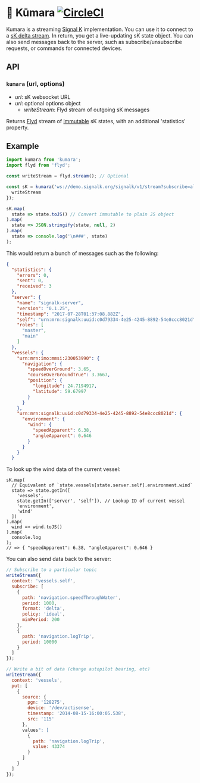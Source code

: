 # 🍠 Kūmara [![CircleCI](https://circleci.com/gh/neftaly/kumara.svg?style=shield)](https://circleci.com/gh/neftaly/kumara)

Kumara is a streaming [Signal K](http://signalk.org) implementation.
You can use it to connect to a [sK delta stream](http://signalk.org/specification/master/streaming_api.html). In return, you get a live-updating sK state object. You can also send messages back to the server, such as subscribe/unsubscribe requests, or commands for connected devices.

## API
### `kumara` (**url**, **options**)
* *url*: sK websocket URL
* *url*: optional options object
  * *writeStream*: Flyd stream of outgoing sK messages

Returns [Flyd](https://github.com/paldepind/flyd) stream of [immutable](https://facebook.github.io/immutable-js/) sK states, with an additional 'statistics' property.

## Example
```js
import kumara from 'kumara';
import flyd from 'flyd';

const writeStream = flyd.stream(); // Optional 

const sK = kumara('ws://demo.signalk.org/signalk/v1/stream?subscribe=all', {
  writeStream
});

sK.map(
  state => state.toJS() // Convert immutable to plain JS object
).map(
  state => JSON.stringify(state, null, 2)
).map(
  state => console.log('\n###', state)
);
```

This would return a bunch of messages such as the following:
```json
{
  "statistics": {
    "errors": 0,
    "sent": 0,
    "received": 3
  },
  "server": {
    "name": "signalk-server",
    "version": "0.1.25",
    "timestamp": "2017-07-28T01:37:08.882Z",
    "self": "urn:mrn:signalk:uuid:c0d79334-4e25-4245-8892-54e8ccc8021d",
    "roles": [
      "master",
      "main"
    ]
  },
  "vessels": {
    "urn:mrn:imo:mmsi:230053990": {
      "navigation": {
        "speedOverGround": 3.65,
        "courseOverGroundTrue": 3.3667,
        "position": {
          "longitude": 24.7194917,
          "latitude": 59.67997
        }
      }
    },
    "urn:mrn:signalk:uuid:c0d79334-4e25-4245-8892-54e8ccc8021d": {
      "environment": {
        "wind": {
          "speedApparent": 6.38,
          "angleApparent": 0.646
        }
      }
    }
  }
```

To look up the wind data of the current vessel:

```
sK.map(
  // Equivalent of `state.vessels[state.server.self].environment.wind`
  state => state.getIn([
    'vessels',
    state.getIn(['server', 'self']), // Lookup ID of current vessel
    'environment',
    'wind'
  ])
).map(
  wind => wind.toJS()
).map(
  console.log
);
// => { "speedApparent": 6.38, "angleApparent": 0.646 }
```

You can also send data back to the server:
```js
// Subscribe to a particular topic
writeStream({
  context: 'vessels.self',
  subscribe: [
    {
      path: 'navigation.speedThroughWater',
      period: 1000,
      format: 'delta',
      policy: 'ideal',
      minPeriod: 200
    },
    {
      path: 'navigation.logTrip',
      period: 10000
    }
  ]
});

// Write a bit of data (change autopilot bearing, etc)
writeStream({
  context: 'vessels',
  put: [
    {
      source: {
        pgn: '128275',
        device: '/dev/actisense',
        timestamp: '2014-08-15-16:00:05.538',
        src: '115'
      },
      values": [
        {
          path: 'navigation.logTrip',
          value: 43374
        }
      ]
    }
  ]
});
```
